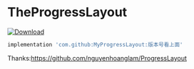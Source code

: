 # TheProgressLayout
[ ![Download](https://api.bintray.com/packages/zhongrui/mylibrary/MyProgressLayout/images/download.svg) ](https://bintray.com/zhongrui/mylibrary/MyProgressLayout/_latestVersion)
```gradle
implementation 'com.github:MyProgressLayout:版本号看上面'
```

Thanks:https://github.com/nguyenhoanglam/ProgressLayout
